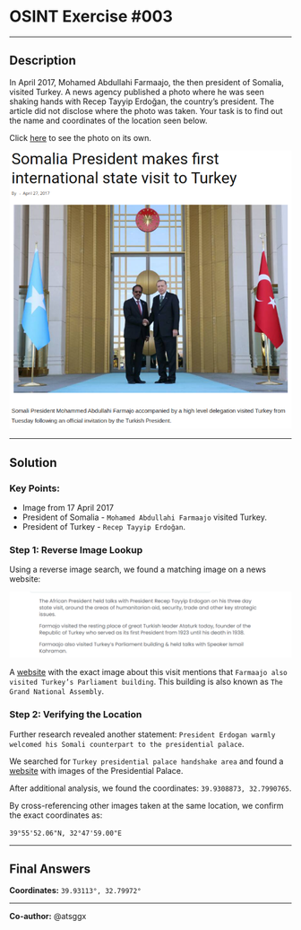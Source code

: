 # **OSINT Exercise #003**

---

## **Description**

In April 2017, Mohamed Abdullahi Farmaajo, the then president of Somalia, visited Turkey. A news agency published a photo where he was seen shaking hands with Recep Tayyip Erdoğan, the country’s president. The article did not disclose where the photo was taken. Your task is to find out the name and coordinates of the location seen below.

Click [here](Resources/osint-exercise-003-picture.jpg) to see the photo on its own.

![OSINT #003](Resources/osintexercise003.webp)

---

## **Solution**

### **Key Points:**

- Image from 17 April 2017
- President of Somalia - `Mohamed Abdullahi Farmaajo` visited Turkey.
- President of Turkey - `Recep Tayyip Erdoğan`.

### **Step 1: Reverse Image Lookup**

Using a reverse image search, we found a matching image on a news website:

![Post](Resources/image1.png)

A [website](https://africa.cgtn.com/somalia-president-makes-first-international-state-visit-to-turkey/) with the exact image about this visit mentions that `Farmaajo also visited Turkey’s Parliament building`. This building is also known as `The Grand National Assembly`.

### **Step 2: Verifying the Location**

Further research revealed another statement: `President Erdogan warmly welcomed his Somali counterpart to the presidential palace`.

We searched for `Turkey presidential palace handshake area` and found a [website](https://www.theguardian.com/world/gallery/2014/oct/29/turkeys-new-presidential-palace-unveiled-in-pictures) with images of the Presidential Palace.

After additional analysis, we found the coordinates: `39.9308873, 32.7990765`.

By cross-referencing other images taken at the same location, we confirm the exact coordinates as:

`39°55'52.06"N, 32°47'59.00"E`

---

## **Final Answers**

**Coordinates:** `39.93113°, 32.79972°`

---

**Co-author:** @atsggx